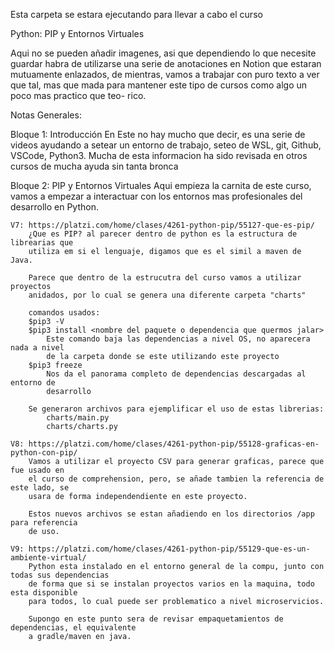 Esta carpeta se estara ejecutando para llevar a cabo el curso

Python: PIP y Entornos Virtuales

Aqui no se pueden añadir imagenes, asi que dependiendo lo que necesite guardar
habra de utilizarse una serie de anotaciones en Notion que estaran mutuamente
enlazados, de mientras, vamos a trabajar con puro texto a ver que tal, mas que
mada para mantener este tipo de cursos como algo un poco mas practico que teo-
rico.

Notas Generales:

Bloque 1: Introducción
    En Este no hay mucho que decir, es una serie de videos ayudando a setear un
    entorno de trabajo, seteo de WSL, git, Github, VSCode, Python3. Mucha de esta
    informacion ha sido revisada en otros cursos de mucha ayuda sin tanta bronca
    
Bloque 2: PIP y Entornos Virtuales
    Aqui empieza la carnita de este curso, vamos a empezar a interactuar con los 
    entornos mas profesionales del desarrollo en Python.

    V7: https://platzi.com/home/clases/4261-python-pip/55127-que-es-pip/
        ¿Que es PIP? al parecer dentro de python es la estructura de librearias que 
        utiliza em si el lenguaje, digamos que es el simil a maven de Java.
        
        Parece que dentro de la estrucutra del curso vamos a utilizar proyectos 
        anidados, por lo cual se genera una diferente carpeta "charts"

        comandos usados:
        $pip3 -V
        $pip3 install <nombre del paquete o dependencia que quermos jalar>
            Este comando baja las dependencias a nivel OS, no aparecera nada a nivel
            de la carpeta donde se este utilizando este proyecto
        $pip3 freeze
            Nos da el panorama completo de dependencias descargadas al entorno de 
            desarrollo
        
        Se generaron archivos para ejemplificar el uso de estas librerias:
            charts/main.py
            charts/charts.py

    V8: https://platzi.com/home/clases/4261-python-pip/55128-graficas-en-python-con-pip/
        Vamos a utilizar el proyecto CSV para generar graficas, parece que fue usado en
        el curso de comprehension, pero, se añade tambien la referencia de este lado, se
        usara de forma independendiente en este proyecto.
        
        Estos nuevos archivos se estan añadiendo en los directorios /app para referencia
        de uso.

    V9: https://platzi.com/home/clases/4261-python-pip/55129-que-es-un-ambiente-virtual/
        Python esta instalado en el entorno general de la compu, junto con todas sus dependencias
        de forma que si se instalan proyectos varios en la maquina, todo esta disponible
        para todos, lo cual puede ser problematico a nivel microservicios.

        Supongo en este punto sera de revisar empaquetamientos de dependencias, el equivalente
        a gradle/maven en java.

        
